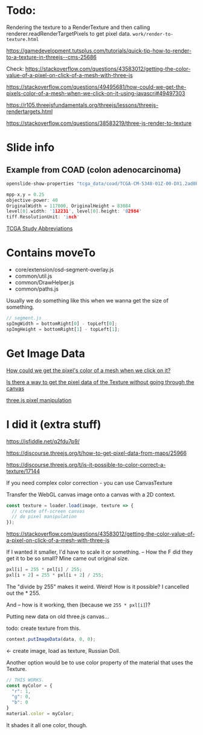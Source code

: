 # Todo:

Rendering the texture to a RenderTexture and then calling renderer.readRenderTargetPixels to get pixel data.
`work/render-to-texture.html`

https://gamedevelopment.tutsplus.com/tutorials/quick-tip-how-to-render-to-a-texture-in-threejs--cms-25686

Check: https://stackoverflow.com/questions/43583012/getting-the-color-value-of-a-pixel-on-click-of-a-mesh-with-three-js

https://stackoverflow.com/questions/49495681/how-could-we-get-the-pixels-color-of-a-mesh-when-we-click-on-it-using-javascri#49497303

https://r105.threejsfundamentals.org/threejs/lessons/threejs-rendertargets.html

https://stackoverflow.com/questions/38583219/three-js-render-to-texture

# Slide info

<!-- $HOME/trabajo/Halcyon/src/main/java/com/ebremer/halcyon/wicket/ethereal -->

## Example from COAD (colon adenocarcinoma)

```sh
openslide-show-properties "tcga_data/coad/TCGA-CM-5348-01Z-00-DX1.2ad0b8f6-684a-41a7-b568-26e97675cce9.svs"
```

```c
mpp-x,y = 0.25
objective-power: 40
OriginalWidth = 117000, OriginalHeight = 83084
level[0].width: '112231', level[0].height: '82984'
tiff.ResolutionUnit: 'inch'
```

[TCGA Study Abbreviations](https://gdc.cancer.gov/resources-tcga-users/tcga-code-tables/tcga-study-abbreviations)


# Contains moveTo

* core/extension/osd-segment-overlay.js
* common/util.js
* common/DrawHelper.js
* common/paths.js

Usually we do something like this when we wanna get the size of something.

```js
// segment.js
spImgWidth = bottomRight[0] - topLeft[0];
spImgHeight = bottomRight[1] - topLeft[1];
```

# Get Image Data

[How could we get the pixel's color of a mesh when we click on it?](https://stackoverflow.com/questions/49495681/how-could-we-get-the-pixels-color-of-a-mesh-when-we-click-on-it-using-javascri)

[Is there a way to get the pixel data of the Texture without going through the canvas](https://discourse.threejs.org/t/is-there-a-way-to-get-the-pixel-data-of-the-texture-without-going-through-the-canvas/40988)

[three.js pixel manipulation](https://www.reddit.com/r/threejs/comments/3og8xj/pixel_manipulation/)

# I did it (extra stuff)

https://jsfiddle.net/q2fdu7p9/

https://discourse.threejs.org/t/how-to-get-pixel-data-from-maps/25966

https://discourse.threejs.org/t/is-it-possible-to-color-correct-a-texture/17144

If you need complex color correction - you can use CanvasTexture

Transfer the WebGL canvas image onto a canvas with a 2D context.

```js
const texture = loader.load(image, texture => {
  // create off-screen canvas
  // do pixel manipulation
});
```

https://stackoverflow.com/questions/43583012/getting-the-color-value-of-a-pixel-on-click-of-a-mesh-with-three-js

If I wanted it smaller, I'd have to scale it or something. &ndash; How the F did they get it to be so small?  Mine came out original size.

```js
pxl[i] = 255 * pxl[i] / 255;
pxl[i + 2] = 255 * pxl[i + 2] / 255;
```

The "divide by 255" makes it weird.  Weird!  How is it possible?  I cancelled out the * 255.

And &ndash; how is it working, then (because we `255 * pxl[i]`)?

Putting new data on old three.js canvas...

todo: create texture from this.

```js
context.putImageData(data, 0, 0);
```
<- create image, load as texture, Russian Doll.

Another option would be to use color property of the material that uses the Texture.

```js
// THIS WORKS.
const myColor = {
  "r": 1,
  "g": 0,
  "b": 0
}
material.color = myColor;
```

It shades it all one color, though.
